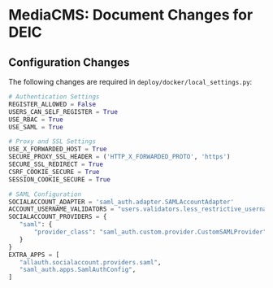 # MediaCMS: Document Changes for DEIC

## Configuration Changes
The following changes are required in `deploy/docker/local_settings.py`:

```python
# Authentication Settings
REGISTER_ALLOWED = False
USERS_CAN_SELF_REGISTER = True
USE_RBAC = True
USE_SAML = True

# Proxy and SSL Settings
USE_X_FORWARDED_HOST = True
SECURE_PROXY_SSL_HEADER = ('HTTP_X_FORWARDED_PROTO', 'https')
SECURE_SSL_REDIRECT = True
CSRF_COOKIE_SECURE = True
SESSION_COOKIE_SECURE = True

# SAML Configuration
SOCIALACCOUNT_ADAPTER = 'saml_auth.adapter.SAMLAccountAdapter'
ACCOUNT_USERNAME_VALIDATORS = "users.validators.less_restrictive_username_validators"
SOCIALACCOUNT_PROVIDERS = {
   "saml": {
       "provider_class": "saml_auth.custom.provider.CustomSAMLProvider",
   }
}
EXTRA_APPS = [
   "allauth.socialaccount.providers.saml",
   "saml_auth.apps.SamlAuthConfig",
]
